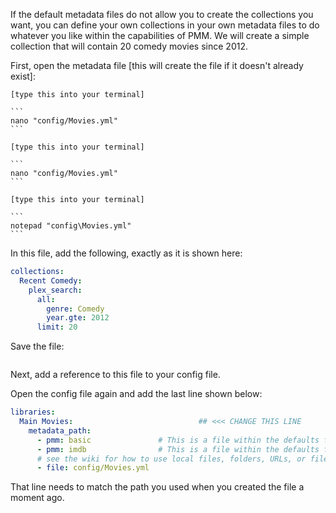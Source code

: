 If the default metadata files do not allow you to create the collections you want, you can define your own collections in your own metadata files to do whatever you like within the capabilities of PMM.  We will create a simple collection that will contain 20 comedy movies since 2012.

First, open the metadata file [this will create the file if it doesn't already exist]:

````{tab} Linux
[type this into your terminal]

```
nano "config/Movies.yml"
```
````
````{tab} OS X:
[type this into your terminal]

```
nano "config/Movies.yml"
```
````
````{tab} Windows:
[type this into your terminal]

```
notepad "config\Movies.yml"
```
````

In this file, add the following, exactly as it is shown here:

```yaml
collections:
  Recent Comedy:
    plex_search:
      all:
        genre: Comedy
        year.gte: 2012
      limit: 20
```

Save the file:

```{include} wt/wt-save.md
```

Next, add a reference to this file to your config file.

Open the config file again and add the last line shown below:

```yaml
libraries:
  Main Movies:                            ## <<< CHANGE THIS LINE
    metadata_path:
      - pmm: basic               # This is a file within the defaults folder in the Repository
      - pmm: imdb                # This is a file within the defaults folder in the Repository
      # see the wiki for how to use local files, folders, URLs, or files from git
      - file: config/Movies.yml
```

That line needs to match the path you used when you created the file a moment ago.